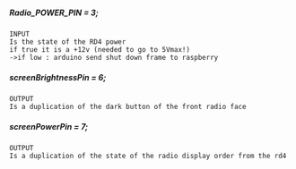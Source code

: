##### Radio_POWER_PIN = 3;
	INPUT
	Is the state of the RD4 power
	if true it is a +12v (needed to go to 5Vmax!)
	->if low : arduino send shut down frame to raspberry

##### screenBrightnessPin = 6;
	OUTPUT
	Is a duplication of the dark button of the front radio face

##### screenPowerPin = 7;
	OUTPUT
	Is a duplication of the state of the radio display order from the rd4
